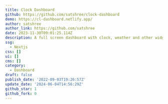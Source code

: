 ```yaml
---
title: Clock Dashboard
github: https://github.com/satshree/clock-dashboard
demo: https://cl-dashboard.netlify.app/
author: satshree
author_link: https://github.com/satshree
date: 2023-11-30T09:01:25.114Z
description: A full screen dashboard with clock, weather and other widgets.
ssg:
  - Nextjs
css: []
ui: []
cms: []
category:
  - Dashboard
draft: false
publish_date: '2022-09-03T19:26:57Z'
update_date: '2024-06-04T14:56:29Z'
github_star: 1
github_fork: 0
---
```

